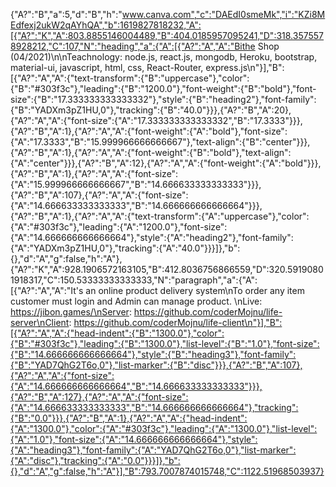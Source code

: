 {"A?":"B","a":5,"d":"B","h":"www.canva.com","c":"DAEdI0smeMk","i":"KZi8MEdfexj2ukW2qAYhQA","b":1619827818232,"A":[{"A?":"K","A":803.8855146004489,"B":404.0185957095241,"D":318.3575578928212,"C":107,"N":"heading","a":{"A":[{"A?":"A","A":"Bithe Shop (04/2021)\n\nTeachnology: node.js, react.js, mongodb, Heroku, bootstrap, material-ui, javascript, html, css, React-Router, express.js\n"}],"B":[{"A?":"A","A":{"text-transform":{"B":"uppercase"},"color":{"B":"#303f3c"},"leading":{"B":"1200.0"},"font-weight":{"B":"bold"},"font-size":{"B":"17.333333333333332"},"style":{"B":"heading2"},"font-family":{"B":"YADXm3pZ1HU,0"},"tracking":{"B":"40.0"}}},{"A?":"B","A":20},{"A?":"A","A":{"font-size":{"A":"17.333333333333332","B":"17.3333"}}},{"A?":"B","A":1},{"A?":"A","A":{"font-weight":{"A":"bold"},"font-size":{"A":"17.3333","B":"15.999966666666667"},"text-align":{"B":"center"}}},{"A?":"B","A":1},{"A?":"A","A":{"font-weight":{"B":"bold"},"text-align":{"A":"center"}}},{"A?":"B","A":12},{"A?":"A","A":{"font-weight":{"A":"bold"}}},{"A?":"B","A":1},{"A?":"A","A":{"font-size":{"A":"15.999966666666667","B":"14.666633333333333"}}},{"A?":"B","A":107},{"A?":"A","A":{"font-size":{"A":"14.666633333333333","B":"14.666666666666664"}}},{"A?":"B","A":1},{"A?":"A","A":{"text-transform":{"A":"uppercase"},"color":{"A":"#303f3c"},"leading":{"A":"1200.0"},"font-size":{"A":"14.666666666666664"},"style":{"A":"heading2"},"font-family":{"A":"YADXm3pZ1HU,0"},"tracking":{"A":"40.0"}}}]},"b":{},"d":"A","g":false,"h":"A"},{"A?":"K","A":928.1906572163105,"B":412.8036756866559,"D":320.59190801918317,"C":150.53333333333333,"N":"paragraph","a":{"A":[{"A?":"A","A":"It's an online product delivery system\nTo order any item customer must login and Admin can manage product. \nLive: https://jibon.games/\nServer: https://github.com/coderMojnu/life-server\nClient: https://github.com/coderMojnu/life-client\n"}],"B":[{"A?":"A","A":{"head-indent":{"B":"1300.0"},"color":{"B":"#303f3c"},"leading":{"B":"1300.0"},"list-level":{"B":"1.0"},"font-size":{"B":"14.666666666666664"},"style":{"B":"heading3"},"font-family":{"B":"YAD7QhG2T6o,0"},"list-marker":{"B":"disc"}}},{"A?":"B","A":107},{"A?":"A","A":{"font-size":{"A":"14.666666666666664","B":"14.666633333333333"}}},{"A?":"B","A":127},{"A?":"A","A":{"font-size":{"A":"14.666633333333333","B":"14.666666666666664"},"tracking":{"B":"0.0"}}},{"A?":"B","A":1},{"A?":"A","A":{"head-indent":{"A":"1300.0"},"color":{"A":"#303f3c"},"leading":{"A":"1300.0"},"list-level":{"A":"1.0"},"font-size":{"A":"14.666666666666664"},"style":{"A":"heading3"},"font-family":{"A":"YAD7QhG2T6o,0"},"list-marker":{"A":"disc"},"tracking":{"A":"0.0"}}}]},"b":{},"d":"A","g":false,"h":"A"}],"B":793.7007874015748,"C":1122.51968503937}

